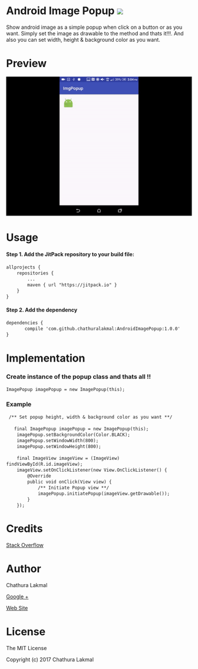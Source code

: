 # Android Image Popup [![](https://jitpack.io/v/chathuralakmal/AndroidImagePopup.svg)](https://jitpack.io/#chathuralakmal/AndroidImagePopup)

Show android image as a simple popup when click on a button or as you want. Simply set the image as drawable to the method and thats it!!!. And also you can set width, height & background color as you want.


# Preview
![Demo Preview](preview.gif? "Demo Preview")

# Usage

#### Step 1. Add the JitPack repository to your build file:

    allprojects {
		repositories {
			...
			maven { url "https://jitpack.io" }
		}
	}

#### Step 2. Add the dependency

    dependencies {
           compile 'com.github.chathuralakmal:AndroidImagePopup:1.0.0'
	}



# Implementation

### Create instance of the popup class and thats all !!

    ImagePopup imagePopup = new ImagePopup(this); 
    

### Example

     /** Set popup height, width & background color as you want **/

       final ImagePopup imagePopup = new ImagePopup(this);
        imagePopup.setBackgroundColor(Color.BLACK);
        imagePopup.setWindowWidth(800);
        imagePopup.setWindowHeight(800);

        final ImageView imageView = (ImageView) findViewById(R.id.imageView);
        imageView.setOnClickListener(new View.OnClickListener() {
            @Override
            public void onClick(View view) {
                /** Initiate Popup view **/
                imagePopup.initiatePopup(imageView.getDrawable());
            }
        });
        

# Credits
[Stack Overflow](http://stackoverflow.com)

# Author
Chathura Lakmal

[Google +](https://plus.google.com/u/0/+ChathuraLakmalBest)

[Web Site](http://ceylonlabs.com)
     
# License
The MIT License

Copyright (c) 2017 Chathura Lakmal
